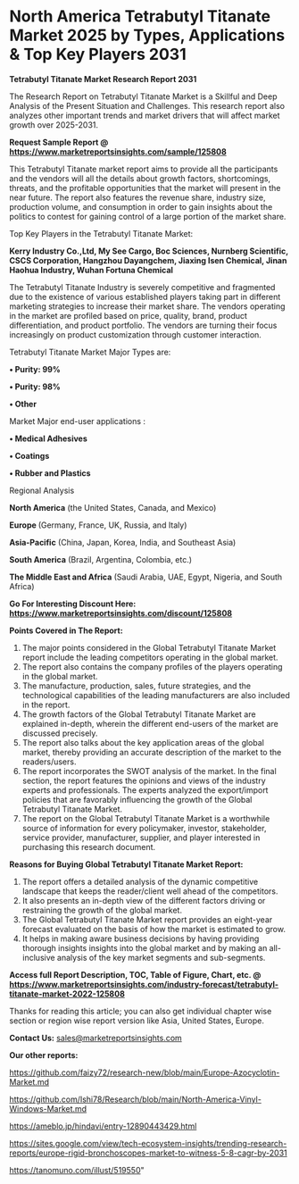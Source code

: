# North America Tetrabutyl Titanate Market 2025 by Types, Applications & Top Key Players 2031

<strong>Tetrabutyl Titanate Market Research Report 2031</strong>

The Research Report on Tetrabutyl Titanate Market is a Skillful and Deep Analysis of the Present Situation and Challenges. This research report also analyzes other important trends and market drivers that will affect market growth over 2025-2031.

<strong>Request Sample Report @ <a href=https://www.marketreportsinsights.com/sample/125808>https://www.marketreportsinsights.com/sample/125808</a></strong>

This Tetrabutyl Titanate market report aims to provide all the participants and the vendors will all the details about growth factors, shortcomings, threats, and the profitable opportunities that the market will present in the near future. The report also features the revenue share, industry size, production volume, and consumption in order to gain insights about the politics to contest for gaining control of a large portion of the market share.

Top Key Players in the Tetrabutyl Titanate Market:

<strong>Kerry Industry Co.,Ltd, My See Cargo, Boc Sciences, Nurnberg Scientific, CSCS Corporation, Hangzhou Dayangchem, Jiaxing Isen Chemical, Jinan Haohua Industry, Wuhan Fortuna Chemical</strong>

The Tetrabutyl Titanate Industry is severely competitive and fragmented due to the existence of various established players taking part in different marketing strategies to increase their market share. The vendors operating in the market are profiled based on price, quality, brand, product differentiation, and product portfolio. The vendors are turning their focus increasingly on product customization through customer interaction.

Tetrabutyl Titanate Market Major Types are:

<strong>• Purity: 99%

• Purity: 98%

• Other</strong>

Market Major end-user applications :

<strong>• Medical Adhesives

• Coatings

• Rubber and Plastics</strong>

Regional Analysis

</u><strong><b>North America</b></strong> (the United States, Canada, and Mexico)

<strong><b>Europe </b></strong>(Germany, France, UK, Russia, and Italy)

<strong><b>Asia-Pacific</b></strong> (China, Japan, Korea, India, and Southeast Asia)

<strong><b>South America</b></strong> (Brazil, Argentina, Colombia, etc.)

<strong><b>The Middle East and Africa</b></strong> (Saudi Arabia, UAE, Egypt, Nigeria, and South Africa)

<strong>Go For Interesting Discount Here: <a href=https://www.marketreportsinsights.com/discount/125808>https://www.marketreportsinsights.com/discount/125808</a></strong>

<strong>Points Covered in The Report:</strong>
<ol>
  <li>The major points considered in the Global Tetrabutyl Titanate Market report include the leading competitors operating in the global market.</li>
  <li>The report also contains the company profiles of the players operating in the global market.</li>
  <li>The manufacture, production, sales, future strategies, and the technological capabilities of the leading manufacturers are also included in the report.</li>
  <li>The growth factors of the Global Tetrabutyl Titanate Market are explained in-depth, wherein the different end-users of the market are discussed precisely.</li>
  <li>The report also talks about the key application areas of the global market, thereby providing an accurate description of the market to the readers/users.</li>
  <li>The report incorporates the SWOT analysis of the market. In the final section, the report features the opinions and views of the industry experts and professionals. The experts analyzed the export/import policies that are favorably influencing the growth of the Global Tetrabutyl Titanate Market.</li>
  <li>The report on the Global Tetrabutyl Titanate Market is a worthwhile source of information for every policymaker, investor, stakeholder, service provider, manufacturer, supplier, and player interested in purchasing this research document.</li>
</ol>
<strong>Reasons for Buying Global Tetrabutyl Titanate Market Report:</strong>

<ol>
  <li>The report offers a detailed analysis of the dynamic competitive landscape that keeps the reader/client well ahead of the competitors.</li>
  <li>It also presents an in-depth view of the different factors driving or restraining the growth of the global market.</li>
  <li>The Global Tetrabutyl Titanate Market report provides an eight-year forecast evaluated on the basis of how the market is estimated to grow.</li>
  <li>It helps in making aware business decisions by having providing thorough insights insights into the global market and by making an all-inclusive analysis of the key market segments and sub-segments.</li>
</ol>
<strong>Access full Report Description, TOC, Table of Figure, Chart, etc. @ <a href=https://www.marketreportsinsights.com/industry-forecast/tetrabutyl-titanate-market-2022-125808>https://www.marketreportsinsights.com/industry-forecast/tetrabutyl-titanate-market-2022-125808</a></strong>


Thanks for reading this article; you can also get individual chapter wise section or region wise report version like Asia, United States, Europe.

<strong>Contact Us:</strong>
sales@marketreportsinsights.com

<strong>Our other reports:</strong>

<a href=https://github.com/faizy72/research-new/blob/main/Europe-Azocyclotin-Market.md>https://github.com/faizy72/research-new/blob/main/Europe-Azocyclotin-Market.md</a>

<a href=https://github.com/Ishi78/Research/blob/main/North-America-Vinyl-Windows-Market.md>https://github.com/Ishi78/Research/blob/main/North-America-Vinyl-Windows-Market.md</a>

<a href=https://ameblo.jp/hindavi/entry-12890443429.html>https://ameblo.jp/hindavi/entry-12890443429.html</a>

<a href=https://sites.google.com/view/tech-ecosystem-insights/trending-research-reports/europe-rigid-bronchoscopes-market-to-witness-5-8-cagr-by-2031>https://sites.google.com/view/tech-ecosystem-insights/trending-research-reports/europe-rigid-bronchoscopes-market-to-witness-5-8-cagr-by-2031</a>

<a href=https://tanomuno.com/illust/519550>https://tanomuno.com/illust/519550</a>"
